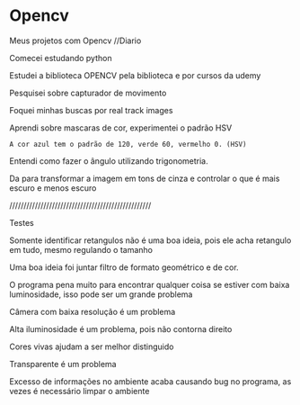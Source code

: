 # Opencv
Meus projetos com Opencv
//Diario 


Comecei estudando python


Estudei a biblioteca OPENCV pela biblioteca e por cursos da udemy


Pesquisei sobre capturador de movimento


Foquei minhas buscas por real track images


Aprendi sobre mascaras de cor, experimentei o padrão HSV


	A cor azul tem o padrão de 120, verde 60, vermelho 0. (HSV)
        
        
Entendi como fazer o ângulo utilizando trigonometria.


Da para transformar a imagem em tons de cinza e controlar o que é mais escuro e menos escuro



//////////////////////////////////////////////////

Testes


Somente identificar retangulos não é uma boa ideia, pois ele acha retangulo em tudo, mesmo regulando o tamanho


Uma boa ideia foi juntar filtro de formato geométrico e de cor.


O programa pena muito para encontrar qualquer coisa se estiver com baixa luminosidade, isso pode ser um grande problema

Câmera com baixa resolução é um problema

Alta iluminosidade é um problema, pois não contorna direito

Cores vivas ajudam a ser melhor distinguido

Transparente é um problema

Excesso de informações no ambiente acaba causando bug no programa, as vezes é necessário limpar o ambiente
